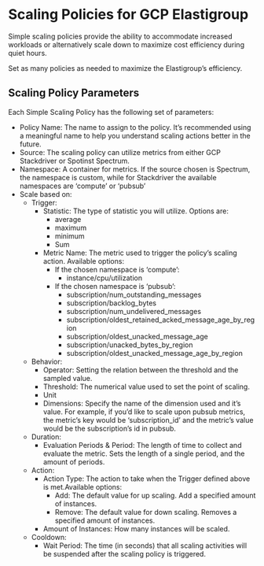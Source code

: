 # Scaling Policies for GCP Elastigroup

Simple scaling policies provide the ability to accommodate increased workloads or alternatively scale down to maximize cost efficiency during quiet hours.

Set as many policies as needed to maximize the Elastigroup’s efficiency.

## Scaling Policy Parameters

Each Simple Scaling Policy has the following set of parameters:
* Policy Name: The name to assign to the policy. It’s recommended using a meaningful name to help you understand scaling actions better in the future.
* Source: The scaling policy can utilize metrics from either GCP Stackdriver or Spotinst Spectrum.
* Namespace: A container for metrics. If the source chosen is Spectrum, the namespace is custom, while for Stackdriver the available namespaces are ‘compute’ or ‘pubsub’
* Scale based on:
  * Trigger:
    * Statistic: The type of statistic you will utilize. Options are:
      * average
      * maximum
      * minimum
      * Sum
    * Metric Name: The metric used to trigger the policy’s scaling action. Available options:
      * If the chosen namespace is ‘compute’:
        * instance/cpu/utilization
      * If the chosen namespace is ‘pubsub’:
        * subscription/num_outstanding_messages
        * subscription/backlog_bytes
        * subscription/num_undelivered_messages
        * subscription/oldest_retained_acked_message_age_by_region
        * subscription/oldest_unacked_message_age
        * subscription/unacked_bytes_by_region
        * subscription/oldest_unacked_message_age_by_region
  * Behavior:
    * Operator: Setting the relation between the threshold and the sampled value.
    * Threshold: The numerical value used to set the point of scaling.
    * Unit
    * Dimensions: Specify the name of the dimension used and it’s value. For example, if you’d like to scale upon pubsub metrics, the metric’s key would be ‘subscription_id’ and the metric’s value would be the subscription’s id in pubsub.
  * Duration:
    * Evaluation Periods & Period: The length of time to collect and evaluate the metric. Sets the length of a single period, and the amount of periods.
  * Action:
    * Action Type: The action to take when the Trigger defined above is met.Available options:
      * Add: The default value for up scaling. Add a specified amount of instances.
      * Remove: The default value for down scaling. Removes a specified amount of instances.
    * Amount of Instances: How many instances will be scaled.
  * Cooldown:
    * Wait Period: The time (in seconds) that all scaling activities will be suspended after the scaling policy is triggered.
